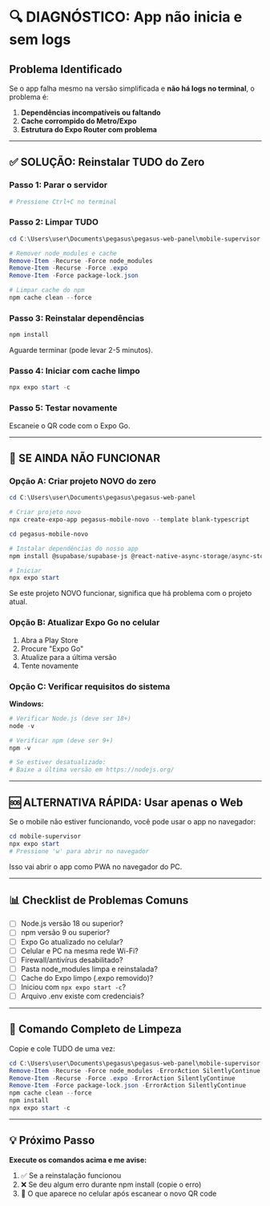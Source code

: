 # 🔍 DIAGNÓSTICO: App não inicia e sem logs

## Problema Identificado

Se o app falha mesmo na versão simplificada e **não há logs no terminal**, o problema é:

1. **Dependências incompatíveis ou faltando**
2. **Cache corrompido do Metro/Expo**
3. **Estrutura do Expo Router com problema**

---

## ✅ SOLUÇÃO: Reinstalar TUDO do Zero

### Passo 1: Parar o servidor
```powershell
# Pressione Ctrl+C no terminal
```

### Passo 2: Limpar TUDO
```powershell
cd C:\Users\user\Documents\pegasus\pegasus-web-panel\mobile-supervisor

# Remover node_modules e cache
Remove-Item -Recurse -Force node_modules
Remove-Item -Recurse -Force .expo
Remove-Item -Force package-lock.json

# Limpar cache do npm
npm cache clean --force
```

### Passo 3: Reinstalar dependências
```powershell
npm install
```

Aguarde terminar (pode levar 2-5 minutos).

### Passo 4: Iniciar com cache limpo
```powershell
npx expo start -c
```

### Passo 5: Testar novamente
Escaneie o QR code com o Expo Go.

---

## 🎯 SE AINDA NÃO FUNCIONAR

### Opção A: Criar projeto NOVO do zero

```powershell
cd C:\Users\user\Documents\pegasus\pegasus-web-panel

# Criar projeto novo
npx create-expo-app pegasus-mobile-novo --template blank-typescript

cd pegasus-mobile-novo

# Instalar dependências do nosso app
npm install @supabase/supabase-js @react-native-async-storage/async-storage react-native-paper expo-router

# Iniciar
npx expo start
```

Se este projeto NOVO funcionar, significa que há problema com o projeto atual.

### Opção B: Atualizar Expo Go no celular

1. Abra a Play Store
2. Procure "Expo Go"
3. Atualize para a última versão
4. Tente novamente

### Opção C: Verificar requisitos do sistema

**Windows:**
```powershell
# Verificar Node.js (deve ser 18+)
node -v

# Verificar npm (deve ser 9+)
npm -v

# Se estiver desatualizado:
# Baixe a última versão em https://nodejs.org/
```

---

## 🆘 ALTERNATIVA RÁPIDA: Usar apenas o Web

Se o mobile não estiver funcionando, você pode usar o app no navegador:

```powershell
cd mobile-supervisor
npx expo start
# Pressione 'w' para abrir no navegador
```

Isso vai abrir o app como PWA no navegador do PC.

---

## 📊 Checklist de Problemas Comuns

- [ ] Node.js versão 18 ou superior?
- [ ] npm versão 9 ou superior?
- [ ] Expo Go atualizado no celular?
- [ ] Celular e PC na mesma rede Wi-Fi?
- [ ] Firewall/antivírus desabilitado?
- [ ] Pasta node_modules limpa e reinstalada?
- [ ] Cache do Expo limpo (.expo removido)?
- [ ] Iniciou com `npx expo start -c`?
- [ ] Arquivo .env existe com credenciais?

---

## 🔧 Comando Completo de Limpeza

Copie e cole TUDO de uma vez:

```powershell
cd C:\Users\user\Documents\pegasus\pegasus-web-panel\mobile-supervisor
Remove-Item -Recurse -Force node_modules -ErrorAction SilentlyContinue
Remove-Item -Recurse -Force .expo -ErrorAction SilentlyContinue
Remove-Item -Force package-lock.json -ErrorAction SilentlyContinue
npm cache clean --force
npm install
npx expo start -c
```

---

## 💡 Próximo Passo

**Execute os comandos acima e me avise:**

1. ✅ Se a reinstalação funcionou
2. ❌ Se deu algum erro durante npm install (copie o erro)
3. 📱 O que aparece no celular após escanear o novo QR code


